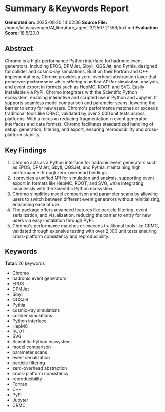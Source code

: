 # Summary & Keywords Report
**Generated on:** 2025-08-20 14:02:36
**Source File:** /home/luluscavenger/AI_literature_agent-3/2507.21856/text.md
**Evaluation Score:** 18.5/20.0

## Abstract
Chromo is a high-performance Python interface for hadronic event generators, including EPOS, DPMJet, Sibyll, QGSJet, and Pythia, designed for collider and cosmic-ray simulations. Built on their Fortran and C++ implementations, Chromo provides a zero-overhead abstraction layer that preserves performance while offering a unified API for simulation, analysis, and event export in formats such as HepMC, ROOT, and SVG. Easily installable via PyPI, Chromo integrates with the Scientific Python ecosystem, enabling interactive and scripted use in Python and Jupyter. It supports seamless model comparison and parameter scans, lowering the barrier to entry for new users. Chromo's performance matches or exceeds traditional tools like CRMC, validated by over 2,000 unit tests across platforms. With a focus on reducing fragmentation in event generator interfaces and data formats, Chromo facilitates standardized handling of setup, generation, filtering, and export, ensuring reproducibility and cross-platform stability.

## Key Findings
1. Chromo acts as a Python interface for hadronic event generators such as EPOS, DPMJet, Sibyll, QGSJet, and Pythia, maintaining high performance through zero-overhead bindings.
2. It provides a unified API for simulation and analysis, supporting event export in formats like HepMC, ROOT, and SVG, while integrating seamlessly with the Scientific Python ecosystem.
3. Chromo simplifies model comparison and parameter scans by allowing users to switch between different event generators without reinitializing, enhancing ease of use.
4. The package offers advanced features like particle filtering, event serialization, and visualization, reducing the barrier to entry for new users via easy installation through PyPI.
5. Chromo's performance matches or exceeds traditional tools like CRMC, validated through extensive testing with over 2,000 unit tests ensuring cross-platform consistency and reproducibility.

## Keywords
**Total:** 26 keywords

- Chromo
- hadronic event generators
- EPOS
- DPMJet
- Sibyll
- QGSJet
- Pythia
- cosmic-ray simulations
- collider simulations
- Python interface
- HepMC
- ROOT
- SVG
- Scientific Python ecosystem
- model comparison
- parameter scans
- event serialization
- particle filtering
- zero-overhead abstraction
- cross-platform consistency
- reproducibility
- Fortran
- C++
- PyPI
- Jupyter
- CRMC

